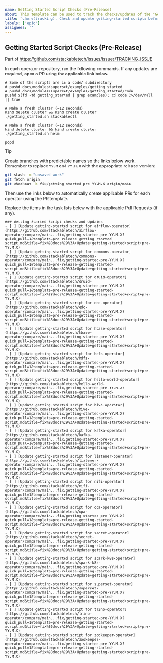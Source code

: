 ```yaml
---
name: Getting Started Script Checks (Pre-Release)
about: This template can be used to track the checks/updates of the "Getting Started" scripts in this repository leading up to the next Stackable release
title: "chore(tracking): Check and update getting-started scripts before YY.M.X"
labels: ['epic']
assignees: ''
---
```


<!--
    Make sure to update the link in '.github/ISSUE_TEMPLATE/release.md' if you
    change the filename.
-->

<!--
    DO NOT REMOVE THIS COMMENT. It is intended for people who might copy/paste from the previous release issue.
    This was created by an issue template: https://github.com/stackabletech/issues/issues/new/choose.
-->

## Getting Started Script Checks (Pre-Release)

Part of <https://github.com/stackabletech/issues/issues/TRACKING_ISSUE>

In each operator repository, run the following commands. If any updates are
required, open a PR using the applicable link below.

```shell
# Some of the scripts are in a code/ subdirectory
# pushd docs/modules/superset/examples/getting_started
# pushd docs/modules/superset/examples/getting_started/code
pushd $(fd -td getting_started | grep examples); cd code 2>/dev/null || true

# Make a fresh cluster (~12 seconds)
kind delete cluster && kind create cluster
./getting_started.sh stackablectl

# Make a fresh cluster (~12 seconds)
kind delete cluster && kind create cluster
./getting_started.sh helm

popd
```

> [!TIP]
> Create branches with predictable names so the links below work. Remember
> to replace `YY.M` and `YY.M.X` with the appropriate release version:
>
> ```sh
> git stash -m "unsaved work"
> git fetch origin
> git checkout -b fix/getting-started-pre-YY.M.X origin/main
> ```
>
> Then use the links below to automatically create applicable PRs for each operator
> using the PR template.

Replace the items in the task lists below with the applicable Pull Requests (if any).

<!--
    The following list was generated by:

    # go to the operator-templating repository, then run:
    MAIN_BRANCH=main
    STACKABLE_RELEASE=YY.M.X
    yq '.repositories[].name' config/repositories.yaml \
    | sort \
    | xargs -I {} echo "- [ ] [Update getting-started script for {}](https://github.com/stackabletech/{}/compare/${MAIN_BRANCH}...fix/getting-started-pre-${STACKABLE_RELEASE}?quick_pull=1&template=pre-release-getting-started-script.md&title=fix%28docs%29%3A+Update+getting-started+script+pre-${STACKABLE_RELEASE})"
-->

```[tasklist]
### Getting Started Script Checks and Updates
- [ ] [Update getting-started script for airflow-operator](https://github.com/stackabletech/airflow-operator/compare/main...fix/getting-started-pre-YY.M.X?quick_pull=1&template=pre-release-getting-started-script.md&title=fix%28docs%29%3A+Update+getting-started+script+pre-YY.M.X)
- [ ] [Update getting-started script for commons-operator](https://github.com/stackabletech/commons-operator/compare/main...fix/getting-started-pre-YY.M.X?quick_pull=1&template=pre-release-getting-started-script.md&title=fix%28docs%29%3A+Update+getting-started+script+pre-YY.M.X)
- [ ] [Update getting-started script for druid-operator](https://github.com/stackabletech/druid-operator/compare/main...fix/getting-started-pre-YY.M.X?quick_pull=1&template=pre-release-getting-started-script.md&title=fix%28docs%29%3A+Update+getting-started+script+pre-YY.M.X)
- [ ] [Update getting-started script for edc-operator](https://github.com/stackabletech/edc-operator/compare/main...fix/getting-started-pre-YY.M.X?quick_pull=1&template=pre-release-getting-started-script.md&title=fix%28docs%29%3A+Update+getting-started+script+pre-YY.M.X)
- [ ] [Update getting-started script for hbase-operator](https://github.com/stackabletech/hbase-operator/compare/main...fix/getting-started-pre-YY.M.X?quick_pull=1&template=pre-release-getting-started-script.md&title=fix%28docs%29%3A+Update+getting-started+script+pre-YY.M.X)
- [ ] [Update getting-started script for hdfs-operator](https://github.com/stackabletech/hdfs-operator/compare/main...fix/getting-started-pre-YY.M.X?quick_pull=1&template=pre-release-getting-started-script.md&title=fix%28docs%29%3A+Update+getting-started+script+pre-YY.M.X)
- [ ] [Update getting-started script for hello-world-operator](https://github.com/stackabletech/hello-world-operator/compare/main...fix/getting-started-pre-YY.M.X?quick_pull=1&template=pre-release-getting-started-script.md&title=fix%28docs%29%3A+Update+getting-started+script+pre-YY.M.X)
- [ ] [Update getting-started script for hive-operator](https://github.com/stackabletech/hive-operator/compare/main...fix/getting-started-pre-YY.M.X?quick_pull=1&template=pre-release-getting-started-script.md&title=fix%28docs%29%3A+Update+getting-started+script+pre-YY.M.X)
- [ ] [Update getting-started script for kafka-operator](https://github.com/stackabletech/kafka-operator/compare/main...fix/getting-started-pre-YY.M.X?quick_pull=1&template=pre-release-getting-started-script.md&title=fix%28docs%29%3A+Update+getting-started+script+pre-YY.M.X)
- [ ] [Update getting-started script for listener-operator](https://github.com/stackabletech/listener-operator/compare/main...fix/getting-started-pre-YY.M.X?quick_pull=1&template=pre-release-getting-started-script.md&title=fix%28docs%29%3A+Update+getting-started+script+pre-YY.M.X)
- [ ] [Update getting-started script for nifi-operator](https://github.com/stackabletech/nifi-operator/compare/main...fix/getting-started-pre-YY.M.X?quick_pull=1&template=pre-release-getting-started-script.md&title=fix%28docs%29%3A+Update+getting-started+script+pre-YY.M.X)
- [ ] [Update getting-started script for opa-operator](https://github.com/stackabletech/opa-operator/compare/main...fix/getting-started-pre-YY.M.X?quick_pull=1&template=pre-release-getting-started-script.md&title=fix%28docs%29%3A+Update+getting-started+script+pre-YY.M.X)
- [ ] [Update getting-started script for secret-operator](https://github.com/stackabletech/secret-operator/compare/main...fix/getting-started-pre-YY.M.X?quick_pull=1&template=pre-release-getting-started-script.md&title=fix%28docs%29%3A+Update+getting-started+script+pre-YY.M.X)
- [ ] [Update getting-started script for spark-k8s-operator](https://github.com/stackabletech/spark-k8s-operator/compare/main...fix/getting-started-pre-YY.M.X?quick_pull=1&template=pre-release-getting-started-script.md&title=fix%28docs%29%3A+Update+getting-started+script+pre-YY.M.X)
- [ ] [Update getting-started script for superset-operator](https://github.com/stackabletech/superset-operator/compare/main...fix/getting-started-pre-YY.M.X?quick_pull=1&template=pre-release-getting-started-script.md&title=fix%28docs%29%3A+Update+getting-started+script+pre-YY.M.X)
- [ ] [Update getting-started script for trino-operator](https://github.com/stackabletech/trino-operator/compare/main...fix/getting-started-pre-YY.M.X?quick_pull=1&template=pre-release-getting-started-script.md&title=fix%28docs%29%3A+Update+getting-started+script+pre-YY.M.X)
- [ ] [Update getting-started script for zookeeper-operator](https://github.com/stackabletech/zookeeper-operator/compare/main...fix/getting-started-pre-YY.M.X?quick_pull=1&template=pre-release-getting-started-script.md&title=fix%28docs%29%3A+Update+getting-started+script+pre-YY.M.X)
```
